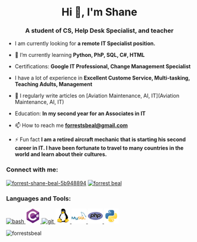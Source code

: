 <h1 align="center">Hi 👋, I'm Shane</h1>
<h3 align="center">A student of CS, Help Desk Specialist, and teacher</h3>

- I am currently looking for **a remote IT Specialist position.**

- 🌱 I’m currently learning **Python, PhP, SQL, C#, HTML**

- Certifications: **Google IT Professional, Change Management Specialist**

- I have a lot of experience in **Excellent Custome Service, Multi-tasking, Teaching Adults, Management**

- 📝 I regularly write articles on [Aviation Maintenance, AI, IT](Aviation Maintenance, AI, IT)

- Education: **In my second year for an Associates in IT**

- 📫 How to reach me **forrestsbeal@gmail.com**

- ⚡ Fun fact **I am a retired aircraft mechanic that is starting his second career in IT. I have been fortunate to travel to many countries in the world and learn about their cultures.**

<h3 align="left">Connect with me:</h3>
<p align="left">
<a href="https://linkedin.com/in/forrest-shane-beal-5b948894" target="blank"><img align="center" src="https://raw.githubusercontent.com/rahuldkjain/github-profile-readme-generator/master/src/images/icons/Social/linked-in-alt.svg" alt="forrest-shane-beal-5b948894" height="30" width="40" /></a>
<a href="https://stackoverflow.com/users/forrest beal" target="blank"><img align="center" src="https://raw.githubusercontent.com/rahuldkjain/github-profile-readme-generator/master/src/images/icons/Social/stack-overflow.svg" alt="forrest beal" height="30" width="40" /></a>
</p>

<h3 align="left">Languages and Tools:</h3>
<p align="left"> <a href="https://www.gnu.org/software/bash/" target="_blank" rel="noreferrer"> <img src="https://www.vectorlogo.zone/logos/gnu_bash/gnu_bash-icon.svg" alt="bash" width="40" height="40"/> </a> <a href="https://www.w3schools.com/cs/" target="_blank" rel="noreferrer"> <img src="https://raw.githubusercontent.com/devicons/devicon/master/icons/csharp/csharp-original.svg" alt="csharp" width="40" height="40"/> </a> <a href="https://git-scm.com/" target="_blank" rel="noreferrer"> <img src="https://www.vectorlogo.zone/logos/git-scm/git-scm-icon.svg" alt="git" width="40" height="40"/> </a> <a href="https://www.linux.org/" target="_blank" rel="noreferrer"> <img src="https://raw.githubusercontent.com/devicons/devicon/master/icons/linux/linux-original.svg" alt="linux" width="40" height="40"/> </a> <a href="https://www.mysql.com/" target="_blank" rel="noreferrer"> <img src="https://raw.githubusercontent.com/devicons/devicon/master/icons/mysql/mysql-original-wordmark.svg" alt="mysql" width="40" height="40"/> </a> <a href="https://www.php.net" target="_blank" rel="noreferrer"> <img src="https://raw.githubusercontent.com/devicons/devicon/master/icons/php/php-original.svg" alt="php" width="40" height="40"/> </a> <a href="https://www.python.org" target="_blank" rel="noreferrer"> <img src="https://raw.githubusercontent.com/devicons/devicon/master/icons/python/python-original.svg" alt="python" width="40" height="40"/> </a> </p>

<p><img align="center" src="https://github-readme-stats.vercel.app/api/top-langs?username=forrestsbeal&show_icons=true&locale=en&layout=compact" alt="forrestsbeal" /></p>

